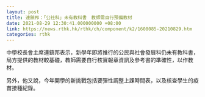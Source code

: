 ```yaml
---
layout: post
title: 連鎮邦：「公社科」未有教科書　教師需自行預備教材
date: 2021-08-29 12:30:41.000000000 +08:00
link: https://news.rthk.hk/rthk/ch/component/k2/1608085-20210829.htm
categories: rthk
---
```


中學校長會主席連鎮邦表示，新學年即將推行的公民與社會發展科仍未有教科書，局方提供的教材較基礎，教師需要自行核實報章資訊及參考書的準確性，以作教材。

另外，他又說，今年開學的新挑戰包括要彈性調整上課時間表，以及核查學生的疫苗接種紀錄。
